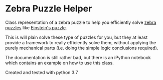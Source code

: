 # Zebra Puzzle Helper
Class representation of a zebra puzzle to help you efficiently solve [zebra puzzles](https://en.wikipedia.org/wiki/Zebra_Puzzle) like [Einstein's puzzle](http://udel.edu/~os/riddle.html).

This is will plain solve these type of puzzles for you, but they at least provide a framework to really efficiently solve them, without applying the purely mechanical parts (i.e. doing the simple logic conclusions required).

The documentation is still rather bad, but there is an iPython notebook which contains an example on how to use this class.

Created and tested with python 3.7
